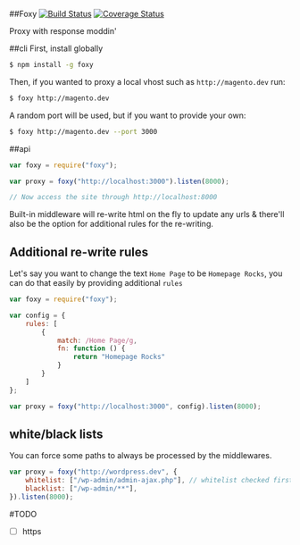 ##Foxy [![Build Status](https://travis-ci.org/shakyShane/foxy.svg?branch=master)](https://travis-ci.org/shakyShane/foxy) [![Coverage Status](https://img.shields.io/coveralls/shakyShane/foxy.svg)](https://coveralls.io/r/shakyShane/foxy?branch=master)

Proxy with response moddin'

##cli
First, install globally
```bash
$ npm install -g foxy
```

Then, if you wanted to proxy a local vhost such as `http://magento.dev` run:
```bash
$ foxy http://magento.dev
```

A random port will be used, but if you want to provide your own:
```bash
$ foxy http://magento.dev --port 3000
```

##api
```js
var foxy = require("foxy");

var proxy = foxy("http://localhost:3000").listen(8000);

// Now access the site through http://localhost:8000
```

Built-in middleware will re-write html on the fly to update any urls & there'll also be the option
for additional rules for the re-writing.

## Additional re-write rules

Let's say you want to change the text `Home Page` to be `Homepage Rocks`, you can do that easily by 
providing additional `rules`

```js
var foxy = require("foxy");

var config = {
    rules: [
        {
            match: /Home Page/g,
            fn: function () {
                return "Homepage Rocks"
            }
        }
    ]
};

var proxy = foxy("http://localhost:3000", config).listen(8000);
```

## white/black lists

You can force some paths to always be processed by the middlewares.

```js
var proxy = foxy("http://wordpress.dev", {
    whitelist: ["/wp-admin/admin-ajax.php"], // whitelist checked first
    blacklist: ["/wp-admin/**"],
}).listen(8000);
```


#TODO

- [ ] https


